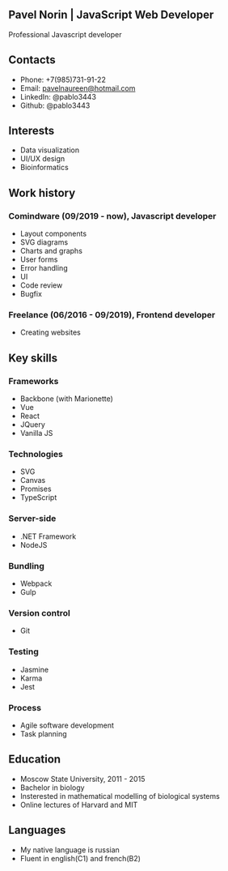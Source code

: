 ## Pavel Norin | JavaScript Web Developer

Professional Javascript developer

## Contacts

* Phone: +7(985)731-91-22
* Email: pavelnaureen@hotmail.com
* LinkedIn: @pablo3443
* Github: @pablo3443

## Interests
* Data visualization
* UI/UX design
* Bioinformatics

## Work history
### Comindware (09/2019 - now), Javascript developer
* Layout components
* SVG diagrams
* Charts and graphs
* User forms
* Error handling
* UI
* Code review
* Bugfix

### Freelance (06/2016 - 09/2019), Frontend developer
* Creating websites

## Key skills

### Frameworks

* Backbone (with Marionette)
* Vue
* React
* JQuery
* Vanilla JS

### Technologies
* SVG
* Canvas
* Promises
* TypeScript

### Server-side
* .NET Framework
* NodeJS

### Bundling
* Webpack
* Gulp

### Version control
* Git

### Testing
* Jasmine
* Karma
* Jest

### Process
* Agile software development
* Task planning

## Education

* Moscow State University, 2011 - 2015
* Bachelor in biology
* Insterested in mathematical modelling of biological systems
* Online lectures of Harvard and MIT
## Languages

* My native language is russian
* Fluent in english(C1) and french(B2)